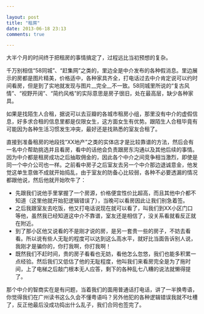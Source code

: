 ```yaml
---

layout: post
title: "租房"
date: 2013-06-18 23:13
comments: true

---
```

大半个月的时间终于把租房的事情搞定了，过程远比当初预想的复杂。

千万别相信“58同城”、“赶集网”之类的，里边全是中介发布的各种假消息。里边展示的房都是图片精美，价格适中，各种家具齐全，打电话过去中介肯定说可以约时间看房，但是到了实地就发现与图片__完全__不一致。58同城里所说的“复古风情”、“视野开阔”、“简约风格”的实际意思是房子很旧，处在最高层，缺少各种家具。

如果是找陌生人合租，据说可以去豆瓣的各城市租房小组，那里没有中介的虚假信息，好多求合租的信息里都是仅限女生，这方面女生有优势。跟陌生人合租毕竟有可能因为各种生活习惯发生冲突，最好还是找熟悉的室友合租了。

直接到准备租房的地段找“XX地产”之类的实体店才是比较靠谱的方法，然后会有一名中介帮助挑选并且看房，看中的话他会负责跟房东沟通以及其他后续的事情。因为中介都是租房成功之后抽取佣金的，因此各个中介之间竞争相当激烈，即使是同一个中介公司也一样。之前看中房子之后室友去另一个中介那边退诚意金，他发觉这单生意做不成就开始捣乱，由于室友的防备心比较弱，各种不必要透漏的情况都跟他说，然后他就开始吹牛了：

* 先跟我们说他手里掌握了一个房源，价格便宜性价比超高，而且其他中介都不知道（这里他就开始犯逻辑错误了），当晚可以看房因此让我们别急着签。
* 之后我跟室友去吃饭，他又打电话说现在就可以看了，叫我们到XX小区门口等他，虽然我已经知道这中介不靠谱，室友还是相信了，没关系看就看反正就在附近。
* 到了那小区他又说看的不是刚才说的房，是另一套贵一些的房子，不妨去看看。所以说有些人无耻的程度可以达到这么高水平，就好比当面告诉别人说，我刚才是骗你的，你打我啊，你打我啊！
* 既然我们不赶时间，贵的房子看看也无妨，看他怎么忽悠，我们也能多积累一点经验。然后我们又低估了他的无耻程度，他叫我们来看房完全是为了拖时间，上了电梯之后敲门根本无人应答，剩下的各种乱七八糟的说法就懒得提了。

那个中介的智商实在是有问题，当着我们的面用普通话打电话，讲了一半换粤语，你觉得我们在广州读书这么久会不懂粤语吗？另外他犯的各种逻辑错误我就不吐槽了，反正他最后没成功捣出什么乱子，我们合同也签完了。